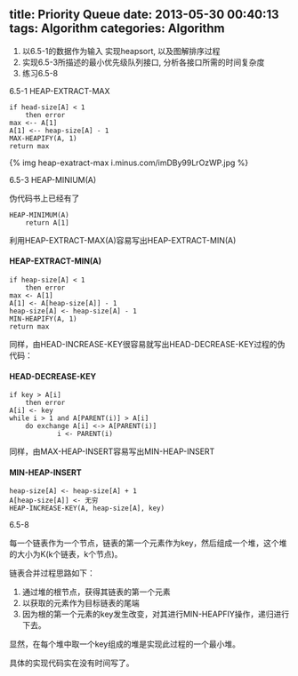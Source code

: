 title: Priority Queue
date: 2013-05-30 00:40:13
tags: Algorithm
categories: Algorithm
---

1. 以6.5-1的数据作为输入 实现heapsort, 以及图解排序过程 
2. 实现6.5-3所描述的最小优先级队列接口, 分析各接口所需的时间复杂度 
3. 练习6.5-8 

<!-- more -->

6.5-1 HEAP-EXTRACT-MAX

    if head-size[A] < 1
        then error
    max <-- A[1]
    A[1] <-- heap-size[A] - 1
    MAX-HEAPIFY(A, 1)
    return max


{% img heap-exatract-max i.minus.com/imDBy99LrOzWP.jpg %}

6.5-3 HEAP-MINIUM(A)

伪代码书上已经有了

    HEAP-MINIMUM(A)
        return A[1]

利用HEAP-EXTRACT-MAX(A)容易写出HEAP-EXTRACT-MIN(A)

#### HEAP-EXTRACT-MIN(A)

    if heap-size[A] < 1
        then error 
    max <- A[1]
    A[1] <- A[heap-size[A]] - 1
    heap-size[A] <- heap-size[A] - 1
    MIN-HEAPIFY(A, 1)
    return max

同样，由HEAD-INCREASE-KEY很容易就写出HEAD-DECREASE-KEY过程的伪代码：

#### HEAD-DECREASE-KEY

    if key > A[i]
        then error
    A[i] <- key
    while i > 1 and A[PARENT(i)] > A[i]
        do exchange A[i] <-> A[PARENT(i)]
                i <- PARENT(i)

同样，由MAX-HEAP-INSERT容易写出MIN-HEAP-INSERT

#### MIN-HEAP-INSERT

    heap-size[A] <- heap-size[A] + 1
    A[heap-size[A]] <- 无穷
    HEAP-INCREASE-KEY(A, heap-size[A], key)

6.5-8

每一个链表作为一个节点，链表的第一个元素作为key，然后组成一个堆，这个堆的大小为K(k个链表，k个节点)。

链表合并过程思路如下：

1. 通过堆的根节点，获得其链表的第一个元素
2. 以获取的元素作为目标链表的尾端
3. 因为根的第一个元素的key发生改变，对其进行MIN-HEAPFIY操作，递归进行下去。

显然，在每个堆中取一个key组成的堆是实现此过程的一个最小堆。

具体的实现代码实在没有时间写了。

